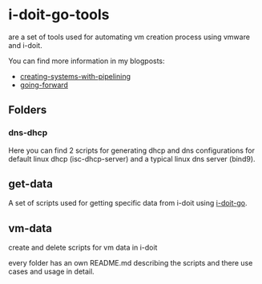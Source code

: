 # i-doit-go-tools

are a set of tools used for automating vm creation process using vmware and i-doit.

You can find more information in my blogposts:
- [creating-systems-with-pipelining](https://developer.epages.com/blog/2015/08/03/creating-systems-with-pipelining.html)
- [going-forward](https://developer.epages.com/blog/2017/08/01/going-forward.html)

## Folders

### dns-dhcp
Here you can find 2 scripts for generating dhcp and dns configurations for default linux dhcp (isc-dhcp-server) and a typical linux dns server (bind9).

## get-data
A set of scripts used for getting specific data from i-doit using [i-doit-go](https://github.com/cseeger-epages/i-doit-go-api).

## vm-data
create and delete scripts for vm data in i-doit

every folder has an own README.md describing the scripts and there use cases and usage in detail.
